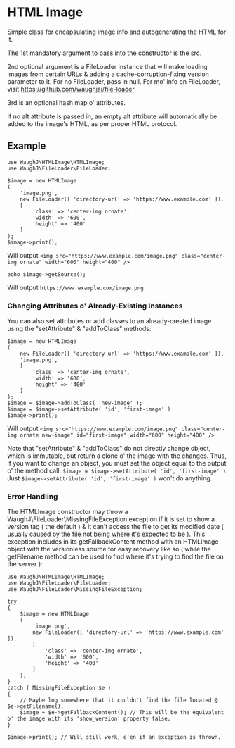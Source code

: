 HTML Image
=========================

Simple class for encapsulating image info and autogenerating the HTML for it.

The 1st mandatory argument to pass into the constructor is the src.

2nd optional argument is a FileLoader instance that will make loading images from certain URLs & adding a cache-corruption-fixing version parameter to it. For no FileLoader, pass in null. For mo' info on FileLoader, visit https://github.com/waughjai/file-loader.

3rd is an optional hash map o' attributes.

If no alt attribute is passed in, an empty alt attribute will automatically be added to the image's HTML, as per proper HTML protocol.

## Example

	use WaughJ\HTMLImage\HTMLImage;
	use WaughJ\FileLoader\FileLoader;

	$image = new HTMLImage
	(
		'image.png',
		new FileLoader([ 'directory-url' => 'https://www.example.com' ]),
		[
			'class' => 'center-img ornate',
			'width' => '600',
			'height' => '400'
		]
	);
	$image->print();

Will output `<img src="https://www.example.com/image.png" class="center-img ornate" width="600" height="400" />`

	echo $image->getSource();

Will output `https://www.example.com/image.png`

### Changing Attributes o' Already-Existing Instances

You can also set attributes or add classes to an already-created image using the "setAttribute" & "addToClass" methods:

	$image = new HTMLImage
	(
		new FileLoader([ 'directory-url' => 'https://www.example.com' ]),
		'image.png',
		[
			'class' => 'center-img ornate',
			'width' => '600',
			'height' => '400'
		]
	);
	$image = $image->addToClass( 'new-image' );
	$image = $image->setAttribute( 'id', 'first-image' )
	$image->print();

Will output `<img src="https://www.example.com/image.png" class="center-img ornate new-image" id="first-image" width="600" height="400" />`

Note that "setAttribute" & "addToClass" do not directly change object, which is immutable, but return a clone o' the image with the changes. Thus, if you want to change an object, you must set the object equal to the output o' the method call: `$image = $image->setAttribute( 'id', 'first-image' )`. Just `$image->setAttribute( 'id', 'first-image' )` won't do anything.

### Error Handling

The HTMLImage constructor may throw a WaughJ\FileLoader\MissingFileException exception if it is set to show a version tag ( the default ) & it can't access the file to get its modified date ( usually caused by the file not being where it's expected to be ). This exception includes in its getFallbackContent method with an HTMLImage object with the versionless source for easy recovery like so ( while the getFilename method can be used to find where it's trying to find the file on the server ):

	use WaughJ\HTMLImage\HTMLImage;
	use WaughJ\FileLoader\FileLoader;
	use WaughJ\FileLoader\MissingFileException;

	try
	{
		$image = new HTMLImage
		(
			'image.png',
			new FileLoader([ 'directory-url' => 'https://www.example.com' ]),
			[
				'class' => 'center-img ornate',
				'width' => '600',
				'height' => '400'
			]
		);
	}
	catch ( MissingFileException $e )
	{
		// Maybe log somewhere that it couldn't find the file located @ $e->getFilename().
		$image = $e->getFallbackContent(); // This will be the equivalent o' the image with its 'show_version' property false.
	}

	$image->print(); // Will still work, e'en if an exception is thrown.
